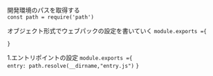 開発環境のパスを取得する  
`const path = require('path')`

オブジェクト形式でウェブパックの設定を書いていく
`module.exports ={`

`}`

1.エントリポイントの設定
`module.exports ={`  
    `entry: path.resolve(__dirname,"entry.js")`
`}`
